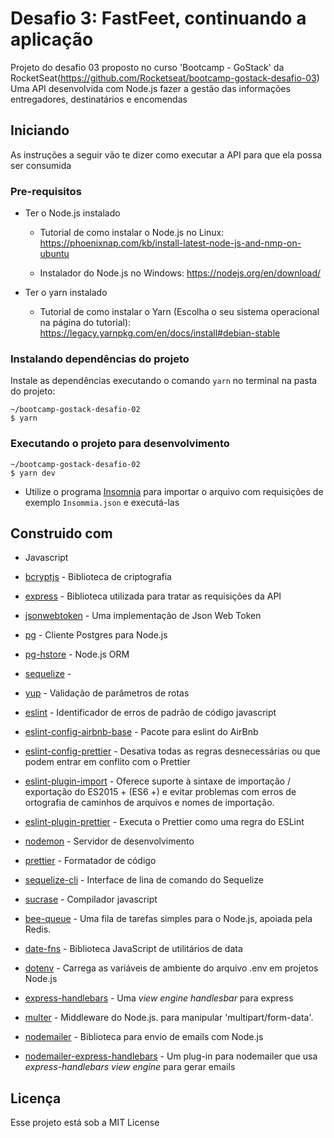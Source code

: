 # Desafio 3: FastFeet, continuando a aplicação

Projeto do desafio 03 proposto no curso 'Bootcamp - GoStack' da RocketSeat(https://github.com/Rocketseat/bootcamp-gostack-desafio-03)
Uma API desenvolvida com Node.js fazer a gestão das informações entregadores, destinatários e encomendas

## Iniciando

As instruções a seguir vão te dizer como executar a API para que ela possa ser consumida


### Pre-requisitos

- Ter o Node.js instalado


    - Tutorial de como instalar o Node.js no Linux: https://phoenixnap.com/kb/install-latest-node-js-and-nmp-on-ubuntu

    - Instalador do Node.js no Windows: https://nodejs.org/en/download/


- Ter o yarn instalado

    - Tutorial de como instalar o Yarn (Escolha o seu sistema operacional na página do tutorial): https://legacy.yarnpkg.com/en/docs/install#debian-stable


### Instalando dependências do projeto

Instale as dependências executando o comando `yarn` no terminal na pasta do projeto:

```
~/bootcamp-gostack-desafio-02
$ yarn
```

### Executando o projeto para desenvolvimento
```
~/bootcamp-gostack-desafio-02
$ yarn dev
```

- Utilize o programa [Insomnia](https://insomnia.rest/download/) para importar o arquivo com requisições de exemplo `Insommia.json` e executá-las


## Construido com
* Javascript
* [bcryptjs](https://github.com/auth0/node-jsonwebtoken) - Biblioteca de criptografia
* [express](https://github.com/expressjs/express) - Biblioteca utilizada para tratar as requisições da API
* [jsonwebtoken]() - Uma implementação de Json Web Token
* [pg](https://github.com/brianc/node-postgres) - Cliente Postgres para Node.js
* [pg-hstore]() - Node.js ORM
* [sequelize](https://github.com/sequelize/sequelize) -
* [yup](https://github.com/jquense/yup) - Validação de parâmetros de rotas

* [eslint](https://github.com/eslint/eslint) - Identificador de erros de padrão de código javascript
* [eslint-config-airbnb-base](https://github.com/airbnb/javascript/tree/master/packages/eslint-config-airbnb-base) - Pacote para eslint do AirBnb
* [eslint-config-prettier](https://github.com/prettier/eslint-config-prettier) -
Desativa todas as regras desnecessárias ou que podem entrar em conflito com o Prettier
* [eslint-plugin-import](https://github.com/benmosher/eslint-plugin-import) - Oferece suporte à sintaxe de importação / exportação do ES2015 + (ES6 +) e evitar problemas com erros de ortografia de caminhos de arquivos e nomes de importação.
* [eslint-plugin-prettier](https://github.com/prettier/eslint-plugin-prettier) -
Executa o Prettier como uma regra do ESLint
* [nodemon](https://github.com/remy/nodemon) - Servidor de desenvolvimento
* [prettier](https://github.com/prettier/prettier) - Formatador de código
* [sequelize-cli](https://github.com/sequelize/cli) - Interface de lina de comando do Sequelize
* [sucrase](https://github.com/alangpierce/sucrase) - Compilador javascript
* [bee-queue](https://github.com/bee-queue/bee-queue) - Uma fila de tarefas simples para o Node.js, apoiada pela Redis.
* [date-fns](https://github.com/date-fns/date-fns) - Biblioteca JavaScript de utilitários de data
* [dotenv](https://github.com/motdotla/dotenv) - Carrega as variáveis de ambiente do arquivo .env em projetos Node.js
* [express-handlebars](https://github.com/ericf/express-handlebars) - Uma *view engine handlesbar* para express
* [multer](https://github.com/expressjs/multer) - Middleware do Node.js. para manipular 'multipart/form-data'.
* [nodemailer](https://github.com/nodemailer/nodemailer) - Biblioteca para envio de emails com Node.js
* [nodemailer-express-handlebars](https://github.com/yads/nodemailer-express-handlebars) - Um plug-in para nodemailer que usa *express-handlebars view engine* para gerar emails

## Licença

Esse projeto está sob a MIT License


